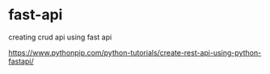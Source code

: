 # fast-api
creating crud api using fast api

https://www.pythonpip.com/python-tutorials/create-rest-api-using-python-fastapi/
